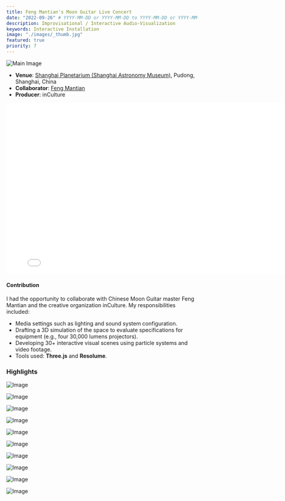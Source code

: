 ```yaml
---
title: Feng Mantian's Moon Guitar Live Concert
date: "2022-09-26" # YYYY-MM-DD or YYYY-MM-DD to YYYY-MM-DD or YYYY-MM-DD, YYYY-MM-DD, YYYY-MM-DD
description: Improvisational / Interactive Audio-Visualization
keywords: Interactive Installation
image: "./images/_thumb.jpg"
featured: true
priority: 7
---
```


![Main Image](./images/_main.jpg)

- **Venue**: [Shanghai Planetarium (Shanghai Astronomy Museum)](https://www.ennead.com/work/shanghai-astronomy-museum), Pudong, Shanghai, China
- **Collaborator**: [Feng Mantian](https://www.ichongqing.info/2021/01/11/chongqing-interview-series-feng-mantian-my-whole-life-and-ruan/)
- **Producer**: inCulture

<iframe width="800" height="450" src="//www.youtube.com/embed/WxhK6FOfil4?feature=player_detailpage" frameborder="0" allowfullscreen></iframe>

#### Contribution

I had the opportunity to collaborate with Chinese Moon Guitar master Feng Mantian and the creative organization inCulture. My responsibilities included:

- Media settings such as lighting and sound system configuration.
- Drafting a 3D simulation of the space to evaluate specifications for equipment (e.g., four 30,000 lumens projectors).
- Developing 30+ interactive visual scenes using particle systems and video footage.
- Tools used: **Three.js** and **Resolume**.

### Highlights

![Image](./images/image-001.jpg)

![Image](./images/image-002.jpg)

![Image](./images/image-003.jpg)

![Image](./images/image-004.jpg)

![Image](./images/image-005.jpg)

![Image](./images/image-006.jpg)

![Image](./images/image-007.jpg)

![Image](./images/image-008.jpg)

![Image](./images/image-009.jpg)

![Image](./images/image-010.jpg)
